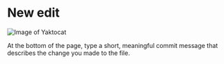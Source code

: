 # New edit

![Image of Yaktocat](https://octodex.github.com/images/yaktocat.png)

At the bottom of the page, type a short, meaningful commit message that describes the change you made to the file.
